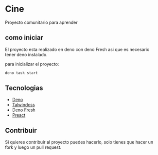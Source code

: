 # Cine 

Proyecto comunitario para aprender

## como iniciar 

El proyecto esta realizado en deno con deno Fresh asi que es necesario tener deno instalado.

para inicializar el proyecto:
```bash
deno task start
```


## Tecnologias
* [Deno](https://deno.land)
* [Talwindcss](https://tailwindcss.com)
* [Deno Fresh](https://fresh.deno.dev/)
* [Preact](https://preactjs.com/)

## Contribuir

Si quieres contribuir al proyecto puedes hacerlo, solo tienes que hacer un fork y luego un pull request.